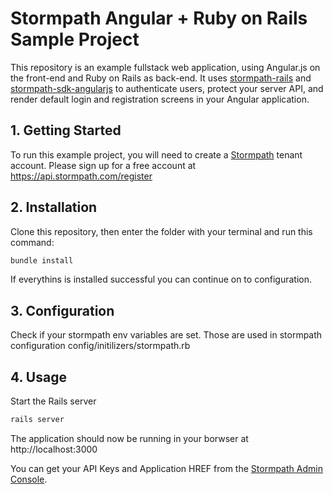 # Stormpath Angular + Ruby on Rails Sample Project

This repository is an example fullstack web application, using Angular.js on the
front-end and Ruby on Rails as back-end.  It uses [stormpath-rails][]
and [stormpath-sdk-angularjs][] to authenticate users, protect your server API,
and render default login and registration screens in your Angular application.

[stormpath-rails]: https://github.com/stormpath/stormpath-rails
[stormpath-sdk-angularjs]: https://github.com/stormpath/stormpath-sdk-angularjs

## 1. Getting Started

To run this example project, you will need to create a [Stormpath][] tenant account.
Please sign up for a free account at https://api.stormpath.com/register

## 2. Installation

Clone this repository, then enter the folder with your terminal and run this
command:

```bash
bundle install
```

If everythins is installed successful you can continue on to configuration.

## 3. Configuration

Check if your stormpath env variables are set. Those are used in stormpath configuration config/initilizers/stormpath.rb

## 4. Usage

Start the Rails server

```bash
rails server
```

The application should now be running in your borwser at http://localhost:3000

You can get your API Keys and Application HREF from the
[Stormpath Admin Console][].

[Stormpath]: https://stormpath.com
[Stormpath Admin Console]: https://api.stormpath.com
[stormpath-sdk-angularjs]: https://github.com/stormpath/stormpath-sdk-angularjs
[stormpath-rails]: https://github.com/stormpath/stormpath-rails

